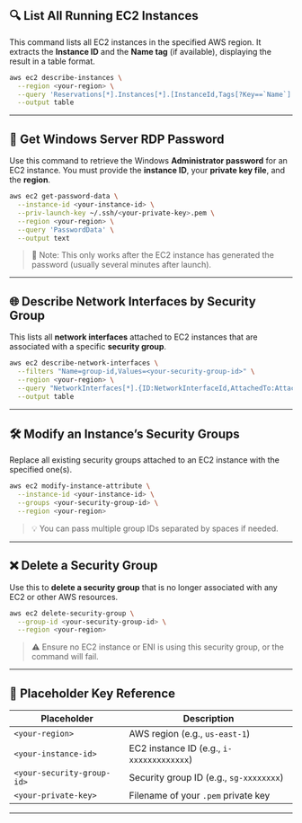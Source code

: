 ## 🔍 List All Running EC2 Instances

This command lists all EC2 instances in the specified AWS region. It extracts the **Instance ID** and the **Name tag** (if available), displaying the result in a table format.

```bash
aws ec2 describe-instances \
  --region <your-region> \
  --query 'Reservations[*].Instances[*].[InstanceId,Tags[?Key==`Name`].Value|[0]]' \
  --output table
````

---

## 🔑 Get Windows Server RDP Password

Use this command to retrieve the Windows **Administrator password** for an EC2 instance. You must provide the **instance ID**, your **private key file**, and the **region**.

```bash
aws ec2 get-password-data \
  --instance-id <your-instance-id> \
  --priv-launch-key ~/.ssh/<your-private-key>.pem \
  --region <your-region> \
  --query 'PasswordData' \
  --output text
```

> 🔐 Note: This only works after the EC2 instance has generated the password (usually several minutes after launch).

---

## 🌐 Describe Network Interfaces by Security Group

This lists all **network interfaces** attached to EC2 instances that are associated with a specific **security group**.

```bash
aws ec2 describe-network-interfaces \
  --filters "Name=group-id,Values=<your-security-group-id>" \
  --region <your-region> \
  --query "NetworkInterfaces[*].{ID:NetworkInterfaceId,AttachedTo:Attachment.InstanceId}" \
  --output table
```

---

## 🛠 Modify an Instance’s Security Groups

Replace all existing security groups attached to an EC2 instance with the specified one(s).

```bash
aws ec2 modify-instance-attribute \
  --instance-id <your-instance-id> \
  --groups <your-security-group-id> \
  --region <your-region>
```

> 💡 You can pass multiple group IDs separated by spaces if needed.

---

## ❌ Delete a Security Group

Use this to **delete a security group** that is no longer associated with any EC2 or other AWS resources.

```bash
aws ec2 delete-security-group \
  --group-id <your-security-group-id> \
  --region <your-region>
```

> ⚠️ Ensure no EC2 instance or ENI is using this security group, or the command will fail.



---

## 📌 Placeholder Key Reference

| Placeholder                | Description                              |
|----------------------------|------------------------------------------|
| `<your-region>`            | AWS region (e.g., `us-east-1`)           |
| `<your-instance-id>`       | EC2 instance ID (e.g., `i-xxxxxxxxxxxxx`)|
| `<your-security-group-id>` | Security group ID (e.g., `sg-xxxxxxxx`)  |
| `<your-private-key>`       | Filename of your `.pem` private key      |

---